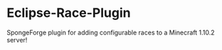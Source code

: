 # Eclipse-Race-Plugin
SpongeForge plugin for adding configurable races to a Minecraft 1.10.2 server!
